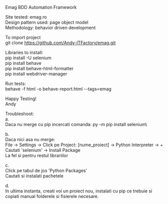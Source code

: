 Emag BDD Automation Framework

Site tested: emag.ro\
Design pattern used: page object model\
Methodology: behavior driven development

To import project\
git clone https://github.com/Andy-ITFactory/emag.git

Libraries to install:\
pip install -U selenium\
pip install behave\
pip install behave-html-formatter\
pip install webdriver-manager

Run tests:\
behave -f html -o behave-report.html --tags=emag

Happy Testing!\
Andy

Troubleshoot:\
a.\
Daca nu merge cu pip incercati comanda: py -m pip install selenium\

b.\
Daca nici asa nu merge:\
File -> Settings -> Click pe Project: [nume_proiect] -> Python Interpreter -> +\
Cautati 'selenium' -> Install Package\
La fel si pentru restul librariilor 

c.\
Click pe tabul de jos 'Python Packages'\
Cautati si instalati pachetele

d.\
In ultima instanta, creati voi un proiect nou, instalati cu pip ce trebuie si copiati manual folderele si fisierele necesare. 
